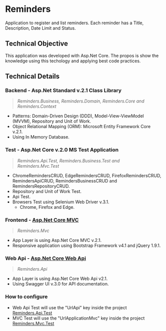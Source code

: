 # Reminders

Application to register and list reminders.
Each reminder has a Title, Description, Date Limit and Status.

## Technical Objective

This application was developed with Asp.Net Core. 
The propos is show the knowledge using this techology and applying best code practices.

## Technical Details

### Backend - Asp.Net Standard v.2.1 Class Library

> *Reminders.Business, Reminders.Domain, Reminders.Core and Reminders.Context*
- Patterns: Domain-Driven Design (DDD), Model-View-ViewModel (MVVM), Repository and Unit of Work.
- Object Relational Mapping (ORM): Microsoft Entity Framework Core v.2.1.
- Using In Memory Database.

### Test - Asp.Net Core v.2.0 MS Test Application

> *Reminders.Api.Test, Reminders.Business.Test and Reminders.Mvc.Test*
- ChromeRemindersCRUD, EdgeRemindersCRUD, FirefoxRemindersCRUD, RemindersApiCRUD, RemindersBusinessCRUD and RemindersRepositoryCRUD.
- Repository and Unit of Work Test.
- Api Test.
- Browsers Test using Selenium Web Driver v.3.1.
  - Chrome, Firefox and Edge.

### Frontend - [Asp.Net Core MVC](http://reminders.azurewebsites.net/)

> *Reminders.Mvc*
- App Layer is using Asp.Net Core MVC v.2.1.
- Responsive application using Bootstrap Framework v4.1 and jQuery 1.9.1.

### Web Api - [Asp.Net Core Web Api](http://reminderswebapi.azurewebsites.net/)

> *Reminders.Api*
- App Layer is using Asp.Net Core Web Api v2.1.
- Using Swagger UI v.3.0 for API documentation.

### How to configure

- Web Api Test will use the "UrlApi" key inside the project [Reminders.Api.Test](https://github.com/KaueReinbold/Reminders/blob/master/Reminders.Test/Reminders.Api.Test/appsettings.json)
- MVC Test will use the "UrlApplicationMvc" key inside the project [Reminders.Mvc.Test](https://github.com/KaueReinbold/Reminders/blob/master/Reminders.Test/Reminders.Mvc.Test/appsettings.json)